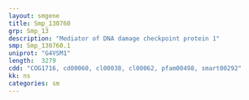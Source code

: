 ```yaml
---
layout: smgene
title: Smp_130760
grp: Smp_13
description: "Mediator of DNA damage checkpoint protein 1"
smp: Smp_130760.1
uniprot: "G4VSM1"
length:  3279
cdd: "COG1716, cd00060, cl00038, cl00062, pfam00498, smart00292"
kk: ns
categories: sm
---
```

